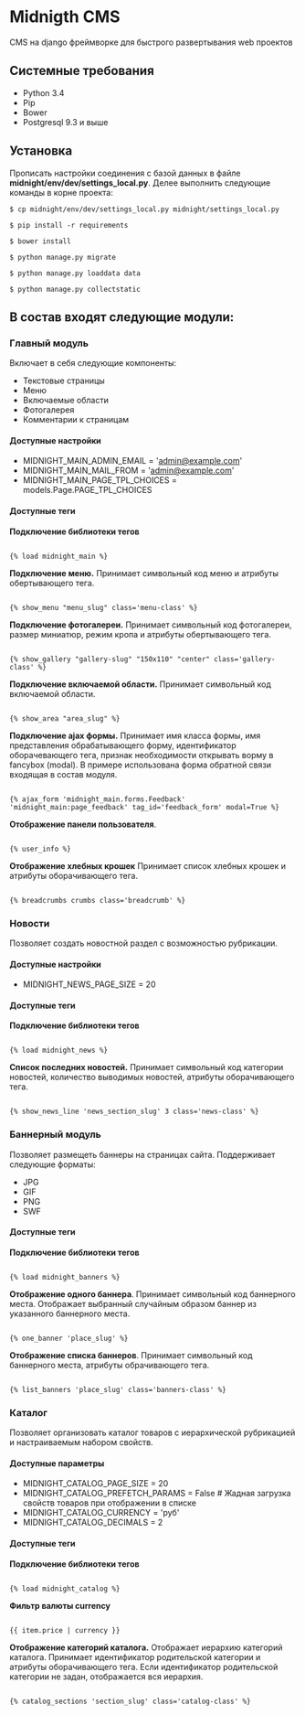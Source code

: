 # Midnigth CMS

CMS на django фреймворке для быстрого развертывания web проектов

## Системные требования

* Python 3.4
* Pip
* Bower
* Postgresql 9.3 и выше

## Установка

Прописать настройки соединения с базой данных в файле **midnight/env/dev/settings_local.py**.
Делее выполнить следующие команды в корне проекта:

```
$ cp midnight/env/dev/settings_local.py midnight/settings_local.py

$ pip install -r requirements

$ bower install

$ python manage.py migrate

$ python manage.py loaddata data

$ python manage.py collectstatic
```

## В состав входят следующие модули:

### Главный модуль
Включает в себя следующие компоненты:

* Текстовые страницы
* Меню
* Включаемые области
* Фотогалерея
* Комментарии к страницам

#### Доступные настройки

* MIDNIGHT_MAIN_ADMIN_EMAIL = 'admin@example.com'
* MIDNIGHT_MAIN_MAIL_FROM = 'admin@example.com'
* MIDNIGHT_MAIN_PAGE_TPL_CHOICES = models.Page.PAGE_TPL_CHOICES

#### Доступные теги
**Подключение библиотеки тегов**

```

{% load midnight_main %}

```

**Подключение меню.** Принимает символьный код меню и атрибуты обертывающего тега.

```

{% show_menu "menu_slug" class='menu-class' %}

```

**Подключение фотогалереи.** Принимает символьный код фотогалереи, размер миниатюр, режим кропа и атрибуты обертывающего тега.

```

{% show_gallery "gallery-slug" "150x110" "center" class='gallery-class' %}

```

**Подключение включаемой области.** Принимает символьный код включаемой области.

```

{% show_area "area_slug" %}

```

**Подключение ajax формы.** Принимает имя класса формы, имя представления обрабатывающего форму, 
идентификатор оборачевающего тега, признак необходимости открывать ворму в fancybox (modal). 
В примере использована форма обратной связи входящая в состав модуля. 

```

{% ajax_form 'midnight_main.forms.Feedback' 'midnight_main:page_feedback' tag_id='feedback_form' modal=True %}

```

**Отображение панели пользователя**.

```

{% user_info %}

```

**Отображение хлебных крошек** Принимает список хлебных крошек и атрибуты оборачивающего тега.

```

{% breadcrumbs crumbs class='breadcrumb' %}

```

### Новости
Позволяет создать новостной раздел с возможностью рубрикации.

#### Доступные настройки

* MIDNIGHT_NEWS_PAGE_SIZE = 20

#### Доступные теги

**Подключение библиотеки тегов**

```

{% load midnight_news %}

```

**Список последних новостей.** Принимает символьный код категории новостей, количество выводимых новостей, атрибуты оборачивающего тега.

```

{% show_news_line 'news_section_slug' 3 class='news-class' %}

```

### Баннерный модуль
Позволяет размещеть баннеры на страницах сайта. Поддерживает следующие форматы:

* JPG
* GIF
* PNG
* SWF

#### Доступные теги

**Подключение библиотеки тегов**

```

{% load midnight_banners %}

```

**Отображение одного баннера**. Принимает символьный код баннерного места. Отображает выбранный случайным образом баннер из указанного баннерного места.

```

{% one_banner 'place_slug' %}

```

**Отображение списка баннеров**. Принимает символьный код баннерного места, атрибуты обрачивающего тега.

```

{% list_banners 'place_slug' class='banners-class' %}

```


### Каталог
Позволяет организовать каталог товаров с иерархической рубрикацией и настраиваемым набором свойств.

#### Доступные параметры

* MIDNIGHT_CATALOG_PAGE_SIZE = 20
* MIDNIGHT_CATALOG_PREFETCH_PARAMS = False # Жадная загрузка свойств товаров при отображении в списке
* MIDNIGHT_CATALOG_CURRENCY = 'руб'
* MIDNIGHT_CATALOG_DECIMALS = 2

#### Доступные теги

**Подключение библиотеки тегов**

```

{% load midnight_catalog %}

```

**Фильтр валюты currency** 

```

{{ item.price | currency }}

```

**Отображение категорий каталога.** Отображает иерархию категорий каталога. Принимает идентификатор родительской категории и атрибуты оборачивающего тега.
Если идентификатор родительской категории не задан, отображается вся иерархия.

```

{% catalog_sections 'section_slug' class='catalog-class' %}

```

